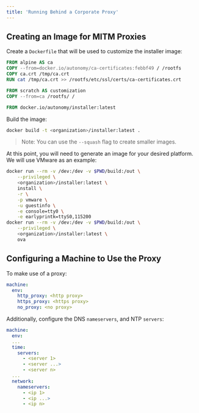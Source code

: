 ```yaml
---
title: 'Running Behind a Corporate Proxy'
---
```


## Creating an Image for MITM Proxies

Create a `Dockerfile` that will be used to customize the installer image:

```dockerfile
FROM alpine AS ca
COPY --from=docker.io/autonomy/ca-certificates:febbf49 / /rootfs
COPY ca.crt /tmp/ca.crt
RUN cat /tmp/ca.crt >> /rootfs/etc/ssl/certs/ca-certificates.crt

FROM scratch AS customization
COPY --from=ca /rootfs/ /

FROM docker.io/autonomy/installer:latest
```

Build the image:

```bash
docker build -t <organization>/installer:latest .
```

> Note: You can use the `--squash` flag to create smaller images.

At this point, you will need to generate an image for your desired platform.
We will use VMware as an example:

```bash
docker run --rm -v /dev:/dev -v $PWD/build:/out \
    --privileged \
    <organization>/installer:latest \
    install \
    -r \
    -p vmware \
    -u guestinfo \
    -e console=tty0 \
    -e earlyprintk=ttyS0,115200
docker run --rm -v /dev:/dev -v $PWD/build:/out \
    --privileged \
    <organization>/installer:latest \
    ova
```

## Configuring a Machine to Use the Proxy

To make use of a proxy:

```yaml
machine:
  env:
    http_proxy: <http proxy>
    https_proxy: <https proxy>
    no_proxy: <no proxy>
```

Additionally, configure the DNS `nameservers`, and NTP `servers`:

```yaml
machine:
  env:
  ...
  time:
    servers:
      - <server 1>
      - <server ...>
      - <server n>
  ...
  network:
    nameservers:
      - <ip 1>
      - <ip ...>
      - <ip n>
```
